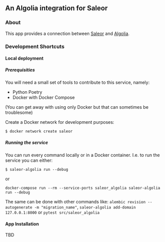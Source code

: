 ## An Algolia integration for Saleor

### About

This app provides a connection between [Saleor](https://saleor.io/) and [Algolia](https://www.algolia.com/).

### Development Shortcuts

#### Local deployment

##### Prerequisities

You will need a small set of tools to contribute to this service, namely:

- Python Poetry
- Docker with Docker Compose

(You can get away with using only Docker but that can sometimes be troublesome)

Create a Docker network for development purposes:

```
$ docker network create saleor
```

##### Running the service

You can run every command locally or in a Docker container. I.e. to run the service you can either:

```
$ saleor-algolia run --debug
```

or

```
docker-compose run --rm --service-ports saleor_algolia saleor-algolia run --debug
```

The same can be done with other commands like: `alembic revision --autogenerate -m "migration_name"`, `saleor-algolia add-domain 127.0.0.1:8000` or `pytest src/saleor_algolia`

#### App Installation

TBD
